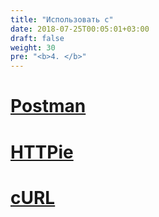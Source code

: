 ```yaml
---
title: "Использовать с"
date: 2018-07-25T00:05:01+03:00
draft: false
weight: 30
pre: "<b>4. </b>"
---
```

# [<i class="fa fa-envelope" aria-hidden="true"></i> Postman](./postman)
# [<i class="fa fa-terminal" aria-hidden="true"></i> HTTPie](./httpie)
# [<i class="fa fa-link" aria-hidden="true"></i> cURL](./curl)
